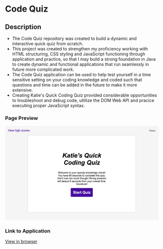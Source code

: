 # Code Quiz

## Description

- The Code Quiz repository was created to build a dynamic and interactive quick quiz from scratch.
- This project was created to strengthen my proficiency working with HTML structuring, CSS styling and JavaScript functioning through application and practice, so that I may build a strong foundation in Java to create dynamic and functional applications that run seamlessly in future more complicated work. 
- The Code Quiz application can be used to help test yourself in a time sensitive setting on your coding knowledge and coded such that questions and time can be added in the future to make it more extensive.   
- Creating Katie's Quick Coding Quiz provided considerable opportunities to troubleshoot and debug code, utlilize the DOM Web API and pracice executing proper JavaScript syntax.

### Page Preview

![Katie's Quick Coding Quiz](./assets/images/code-quiz-screenshot.png)

### Link to Application

[View in browser](https://katiebutler37.github.io/code-quiz/)

